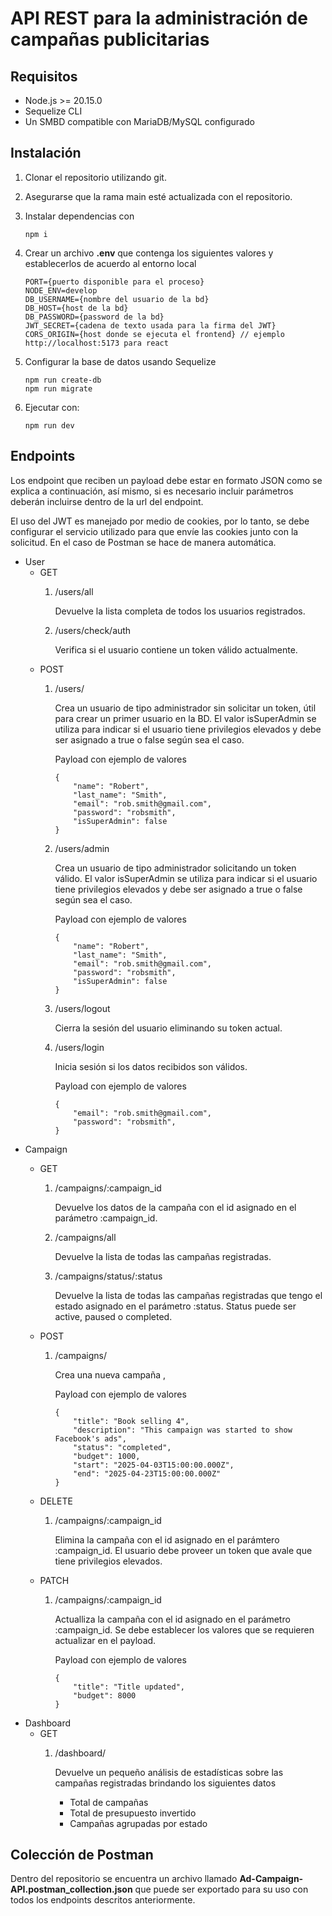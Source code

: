 # API REST para la administración de campañas publicitarias

## Requisitos
- Node.js >= 20.15.0
- Sequelize CLI
- Un SMBD compatible con MariaDB/MySQL configurado

## Instalación
1. Clonar el repositorio utilizando git.
2. Asegurarse que la rama main esté actualizada con el repositorio.
3. Instalar dependencias con 
    ```
    npm i
    ```
4. Crear un archivo **.env** que contenga los siguientes valores y establecerlos de acuerdo al entorno local
    ```
    PORT={puerto disponible para el proceso}
    NODE_ENV=develop
    DB_USERNAME={nombre del usuario de la bd}
    DB_HOST={host de la bd}
    DB_PASSWORD={password de la bd}
    JWT_SECRET={cadena de texto usada para la firma del JWT}
    CORS_ORIGIN={host donde se ejecuta el frontend} // ejemplo http://localhost:5173 para react
    ```
5. Configurar la base de datos usando Sequelize
    ```
    npm run create-db
    npm run migrate
    ```

6. Ejecutar con:
    ```
    npm run dev
    ```

## Endpoints

Los endpoint que reciben un payload debe estar en formato JSON como se explica a continuación, así mismo, si es necesario incluir parámetros deberán incluirse dentro de la url del endpoint.

El uso del JWT es manejado por medio de cookies, por lo tanto, se debe configurar el servicio utilizado para que envíe las cookies junto con la solicitud. En el caso de Postman se hace de manera automática.

- User
    - GET
        1. /users/all
            
            Devuelve la lista completa de todos los usuarios registrados.
        
        2. /users/check/auth

            Verifica si el usuario contiene un token válido actualmente.
    - POST
        1. /users/

            Crea un usuario de tipo administrador sin solicitar un token, útil para crear un primer usuario en la BD. El valor isSuperAdmin se utiliza para indicar si el usuario tiene privilegios elevados y debe ser asignado a true o false según sea el caso.

            Payload con ejemplo de valores
            ```
            {
                "name": "Robert",
                "last_name": "Smith",
                "email": "rob.smith@gmail.com",
                "password": "robsmith",
                "isSuperAdmin": false
            }
            ```

        2. /users/admin

            Crea un usuario de tipo administrador solicitando un token válido. El valor isSuperAdmin se utiliza para indicar si el usuario tiene privilegios elevados y debe ser asignado a true o false según sea el caso.

            Payload con ejemplo de valores
            ```
            {
                "name": "Robert",
                "last_name": "Smith",
                "email": "rob.smith@gmail.com",
                "password": "robsmith",
                "isSuperAdmin": false
            }
            ```
        3. /users/logout

            Cierra la sesión del usuario eliminando su token actual.

        4. /users/login

            Inicia sesión si los datos recibidos son válidos.
            
            Payload con ejemplo de valores
            ```
            {
                "email": "rob.smith@gmail.com",
                "password": "robsmith",
            }
            ```
- Campaign
    - GET
        1. /campaigns/:campaign_id

            Devuelve los datos de la campaña con el id asignado en el parámetro :campaign_id.
        2. /campaigns/all

            Devuelve la lista de todas las campañas registradas.

        3. /campaigns/status/:status

            Devuelve la lista de todas las campañas registradas que tengo el estado asignado en el parámetro :status. Status puede ser active, paused o completed.

    - POST
        1. /campaigns/

            Crea una nueva campaña ,

            Payload con ejemplo de valores
            ```
            {
                "title": "Book selling 4",
                "description": "This campaign was started to show Facebook's ads",
                "status": "completed",
                "budget": 1000,
                "start": "2025-04-03T15:00:00.000Z",
                "end": "2025-04-23T15:00:00.000Z"
            }
            ```
    - DELETE
        1. /campaigns/:campaign_id
            
            Elimina la campaña con el id asignado en el parámtero :campaign_id. El usuario debe proveer un token que avale que tiene privilegios elevados.
    - PATCH
        1. /campaigns/:campaign_id

            Actualliza la campaña con el id asignado en el parámetro :campaign_id. Se debe establecer los valores que se requieren actualizar en el payload.

            Payload con ejemplo de valores
            ```
            {
                "title": "Title updated",
                "budget": 8000
            }
            ``` 
- Dashboard
    - GET
        1. /dashboard/

            Devuelve un pequeño análisis de estadísticas sobre las campañas registradas brindando los siguientes datos
            - Total de campañas
            - Total de presupuesto invertido
            - Campañas agrupadas por estado

## Colección de Postman
Dentro del repositorio se encuentra un archivo llamado **Ad-Campaign-API.postman_collection.json** que puede ser exportado para su uso con todos los endpoints descritos anteriormente.
            